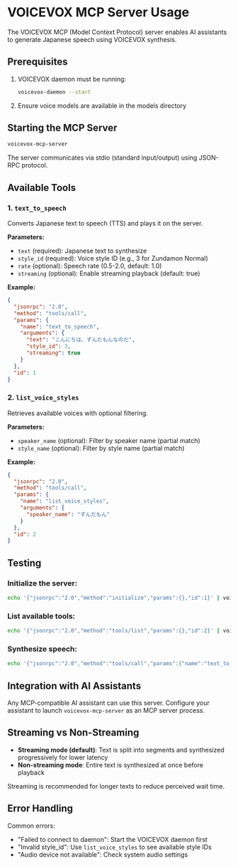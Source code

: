 # VOICEVOX MCP Server Usage

The VOICEVOX MCP (Model Context Protocol) server enables AI assistants to generate Japanese speech using VOICEVOX synthesis.

## Prerequisites

1. VOICEVOX daemon must be running:
   ```bash
   voicevox-daemon --start
   ```

2. Ensure voice models are available in the models directory

## Starting the MCP Server

```bash
voicevox-mcp-server
```

The server communicates via stdio (standard input/output) using JSON-RPC protocol.

## Available Tools

### 1. `text_to_speech`

Converts Japanese text to speech (TTS) and plays it on the server.

**Parameters:**
- `text` (required): Japanese text to synthesize
- `style_id` (required): Voice style ID (e.g., 3 for Zundamon Normal)
- `rate` (optional): Speech rate (0.5-2.0, default: 1.0)
- `streaming` (optional): Enable streaming playback (default: true)

**Example:**
```json
{
  "jsonrpc": "2.0",
  "method": "tools/call",
  "params": {
    "name": "text_to_speech",
    "arguments": {
      "text": "こんにちは、ずんだもんなのだ",
      "style_id": 3,
      "streaming": true
    }
  },
  "id": 1
}
```

### 2. `list_voice_styles`

Retrieves available voices with optional filtering.

**Parameters:**
- `speaker_name` (optional): Filter by speaker name (partial match)
- `style_name` (optional): Filter by style name (partial match)

**Example:**
```json
{
  "jsonrpc": "2.0",
  "method": "tools/call",
  "params": {
    "name": "list_voice_styles",
    "arguments": {
      "speaker_name": "ずんだもん"
    }
  },
  "id": 2
}
```

## Testing

### Initialize the server:
```bash
echo '{"jsonrpc":"2.0","method":"initialize","params":{},"id":1}' | voicevox-mcp-server
```

### List available tools:
```bash
echo '{"jsonrpc":"2.0","method":"tools/list","params":{},"id":2}' | voicevox-mcp-server
```

### Synthesize speech:
```bash
echo '{"jsonrpc":"2.0","method":"tools/call","params":{"name":"text_to_speech","arguments":{"text":"テストなのだ","style_id":3}},"id":3}' | voicevox-mcp-server
```

## Integration with AI Assistants

Any MCP-compatible AI assistant can use this server. Configure your assistant to launch `voicevox-mcp-server` as an MCP server process.

## Streaming vs Non-Streaming

- **Streaming mode (default)**: Text is split into segments and synthesized progressively for lower latency
- **Non-streaming mode**: Entire text is synthesized at once before playback

Streaming is recommended for longer texts to reduce perceived wait time.

## Error Handling

Common errors:
- "Failed to connect to daemon": Start the VOICEVOX daemon first
- "Invalid style_id": Use `list_voice_styles` to see available style IDs
- "Audio device not available": Check system audio settings